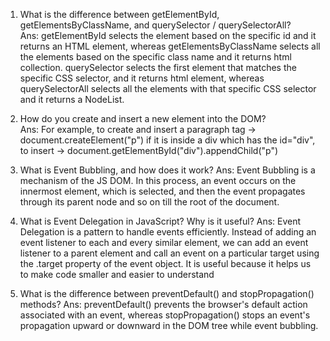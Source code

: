 1.	What is the difference between getElementById, getElementsByClassName, and querySelector / querySelectorAll?  
Ans: getElementById selects the element based on the specific id and it returns an HTML element, whereas getElementsByClassName selects all the elements based on the specific class name and it returns html collection. querySelector selects the first element that matches the specific CSS selector, and it returns html element, whereas querySelectorAll selects all the elements with that specific CSS selector and it returns a NodeList.

2. How do you create and insert a new element into the DOM?  
Ans: For example, to create and insert a paragraph tag ->  
    document.createElement("p")
if it is inside a div which has the id="div", to insert ->
    document.getElementById("div").appendChild("p")
3. What is Event Bubbling, and how does it work?
Ans: Event Bubbling is a mechanism of the  JS DOM. In this process, an event occurs on the innermost element, which is selected, and then the event propagates through its parent node and so on till the root of the document.

4. What is Event Delegation in JavaScript? Why is it useful?
Ans: Event Delegation is a pattern to handle events efficiently. Instead of adding an event listener to each and every similar element, we can add an event listener to a parent element and call an event on a particular target using the .target property of the event object. It is useful because it helps us to make code smaller and easier to understand

5. What is the difference between preventDefault() and stopPropagation() methods?
Ans: preventDefault() prevents the browser's default action associated with an event, whereas stopPropagation() stops an event's propagation upward or downward in the DOM tree while event bubbling.
